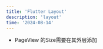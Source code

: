 ```yaml
---
title: 'Flutter Layout'
description: 'layout' 
time: '2024-08-14'
---
```



- PageView 的Size需要在其外层添加
